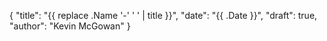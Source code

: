 {
	"title": "{{ replace .Name '-' ' ' | title }}",
	"date": "{{ .Date }}",
	"draft": true,
	"author": "Kevin McGowan"
}